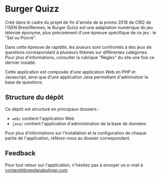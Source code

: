 Burger Quizz
============

Créé dans le cadre du projet de fin d'année de la promo 2018 de CIR2 de l'ISEN Brest/Rennes, le Burger Quizz est une adaptation numérique du jeu télévisé éponyme, plus précisément d'une épreuve spécifique de ce jeu : le "Sel ou Poivre".

Dans cette épreuve de rapidité, les joueurs sont confrontés à des jeux de questions correspondant à plusieurs thèmes sur différentes catégories. Pour plus d'informations, consulter la rubrique "Règles" du site une fois ce dernier installé.

Cette application est composée d'une application Web en PHP et Javascript, ainsi que d'une application Java permettant d'administrer la base de questions.

Structure du dépôt
------------------
Ce dépôt est structuré en principaux dossiers :

* `web/` contient l'application Web
* `java/` contient l'application d'administration de la base de données

Pour plus d'informations sur l'installation et la configuration de chaque partie de l'application, référez-vous au dossier correspondant.


Feedback
--------

Pour tout retour sur l'application, n'hésitez pas à envoyer un e-mail à <contact@brendanabolivier.com>
